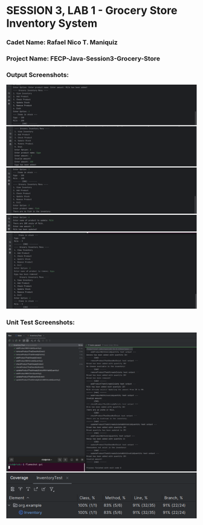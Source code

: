 # SESSION 3, LAB 1 - Grocery Store Inventory System

### Cadet Name: Rafael Nico T. Maniquiz
### Project Name: FECP-Java-Session3-Grocery-Store
### Output Screenshots:
<img src="https://github.com/rick-maniquiz/FECP-Java-Session3-Grocery-Store/blob/d57447783964d8272d8973b7adcd779d513bdd69/screenshots/screenshot0.png"/>
<img src="https://github.com/rick-maniquiz/FECP-Java-Session3-Grocery-Store/blob/d57447783964d8272d8973b7adcd779d513bdd69/screenshots/screenshot1.png"/>
<img src="https://github.com/rick-maniquiz/FECP-Java-Session3-Grocery-Store/blob/d57447783964d8272d8973b7adcd779d513bdd69/screenshots/screenshot2.png"/>
<img src="https://github.com/rick-maniquiz/FECP-Java-Session3-Grocery-Store/blob/d57447783964d8272d8973b7adcd779d513bdd69/screenshots/screenshot3.png"/>
<img src="https://github.com/rick-maniquiz/FECP-Java-Session3-Grocery-Store/blob/d57447783964d8272d8973b7adcd779d513bdd69/screenshots/screenshot4.png"/>

### Unit Test Screenshots:
<img src="https://github.com/rick-maniquiz/FECP-Java-Session3-Grocery-Store/blob/3b7aa67a8f0ddf06403e9bd555b168ec0c038ec0/screenshots/screenshot5.png"/>
<img src="https://github.com/rick-maniquiz/FECP-Java-Session3-Grocery-Store/blob/3b7aa67a8f0ddf06403e9bd555b168ec0c038ec0/screenshots/screenshot6.png"/>